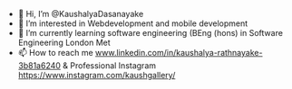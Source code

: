 - 👋 Hi, I’m @KaushalyaDasanayake
- 👀 I’m interested in Webdevelopment and mobile development
- 🌱 I’m currently learning software engineering (BEng (hons) in Software Engineering London Met
- 📫 How to reach me www.linkedin.com/in/kaushalya-rathnayake-3b81a6240 & Professional Instagram https://www.instagram.com/kaushgallery/

<!---
KaushalyaDasanayake/KaushalyaDasanayake is a ✨ special ✨ repository because its `README.md` (this file) appears on your GitHub profile.
You can click the Preview link to take a look at your changes.
--->
